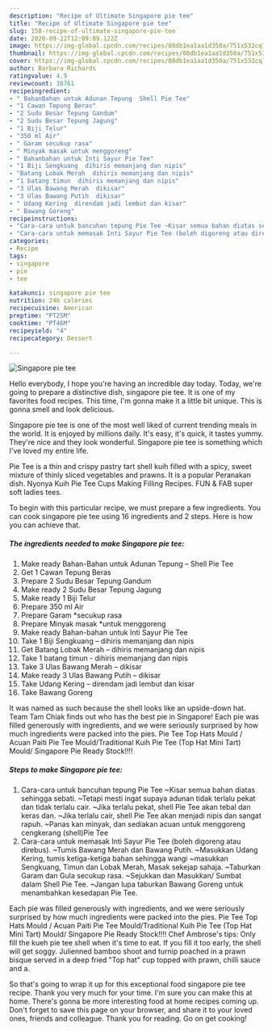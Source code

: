```yaml
---
description: "Recipe of Ultimate Singapore pie tee"
title: "Recipe of Ultimate Singapore pie tee"
slug: 158-recipe-of-ultimate-singapore-pie-tee
date: 2020-09-22T12:09:09.122Z
image: https://img-global.cpcdn.com/recipes/08db1ea1aa1d350a/751x532cq70/singapore-pie-tee-resipi-foto-utama.jpg
thumbnail: https://img-global.cpcdn.com/recipes/08db1ea1aa1d350a/751x532cq70/singapore-pie-tee-resipi-foto-utama.jpg
cover: https://img-global.cpcdn.com/recipes/08db1ea1aa1d350a/751x532cq70/singapore-pie-tee-resipi-foto-utama.jpg
author: Barbara Richards
ratingvalue: 4.9
reviewcount: 38761
recipeingredient:
- " BahanBahan untuk Adunan Tepung  Shell Pie Tee"
- "1 Cawan Tepung Beras"
- "2 Sudu Besar Tepung Gandum"
- "2 Sudu Besar Tepung Jagung"
- "1 Biji Telur"
- "350 ml Air"
- " Garam secukup rasa"
- " Minyak masak untuk menggoreng"
- " Bahanbahan untuk Inti Sayur Pie Tee"
- "1 Biji Sengkuang  dihiris memanjang dan nipis"
- "Batang Lobak Merah  dihiris memanjang dan nipis"
- "1 batang timun  dihiris memanjang dan nipis"
- "3 Ulas Bawang Merah  dikisar"
- "3 Ulas Bawang Putih  dikisar"
- " Udang Kering  direndam jadi lembut dan kisar"
- " Bawang Goreng"
recipeinstructions:
- "Cara-cara untuk bancuhan tepung Pie Tee ~Kisar semua bahan diatas sehingga sebati. ~Tetapi mesti ingat supaya adunan tidak terlalu pekat dan tidak terlalu cair. ~Jika terlalu pekat, shell Pie Tee akan tebal dan keras dan. ~Jika terlalu cair, shell Pie Tee akan menjadi nipis dan sangat rapuh. ~Panas kan minyak, dan sediakan acuan untuk menggoreng cengkerang (shell)Pie Tee"
- "Cara-cara untuk memasak Inti Sayur Pie Tee (boleh digoreng atau direbus). ~Tumis Bawang Merah dan Bawang Putih. ~Masukkan Udang Kering, tumis ketiga-ketiga bahan sehingga wangi ~masukkan Sengkuang, Timun dan Lobak Merah, Masak sekejap sahaja. ~Taburkan Garam dan Gula secukup rasa. ~Sejukkan dan Masukkan/ Sumbat dalam Shell Pie Tee. ~Jangan lupa taburkan Bawang Goreng untuk menambahkan kesedapan Pie Tee."
categories:
- Recipe
tags:
- singapore
- pie
- tee

katakunci: singapore pie tee 
nutrition: 246 calories
recipecuisine: American
preptime: "PT25M"
cooktime: "PT46M"
recipeyield: "4"
recipecategory: Dessert

---
```



![Singapore pie tee](https://img-global.cpcdn.com/recipes/08db1ea1aa1d350a/751x532cq70/singapore-pie-tee-resipi-foto-utama.jpg)

Hello everybody, I hope you're having an incredible day today. Today, we're going to prepare a distinctive dish, singapore pie tee. It is one of my favorites food recipes. This time, I'm gonna make it a little bit unique. This is gonna smell and look delicious.

Singapore pie tee is one of the most well liked of current trending meals in the world. It is enjoyed by millions daily. It's easy, it's quick, it tastes yummy. They're nice and they look wonderful. Singapore pie tee is something which I've loved my entire life.

Pie Tee is a thin and crispy pastry tart shell kuih filled with a spicy, sweet mixture of thinly sliced vegetables and prawns. It is a popular Peranakan dish. Nyonya Kuih Pie Tee Cups Making Filling Recipes. FUN &amp; FAB super soft ladies tees.


To begin with this particular recipe, we must prepare a few ingredients. You can cook singapore pie tee using 16 ingredients and 2 steps. Here is how you can achieve that.

<!--inarticleads1-->

##### The ingredients needed to make Singapore pie tee:

1. Make ready  Bahan-Bahan untuk Adunan Tepung – Shell Pie Tee
1. Get 1 Cawan Tepung Beras
1. Prepare 2 Sudu Besar Tepung Gandum
1. Make ready 2 Sudu Besar Tepung Jagung
1. Make ready 1 Biji Telur
1. Prepare 350 ml Air
1. Prepare  Garam *secukup rasa
1. Prepare  Minyak masak *untuk menggoreng
1. Make ready  Bahan-bahan untuk Inti Sayur Pie Tee
1. Take 1 Biji Sengkuang – dihiris memanjang dan nipis
1. Get Batang Lobak Merah – dihiris memanjang dan nipis
1. Take 1 batang timun - dihiris memanjang dan nipis
1. Take 3 Ulas Bawang Merah – dikisar
1. Make ready 3 Ulas Bawang Putih – dikisar
1. Take  Udang Kering – direndam jadi lembut dan kisar
1. Take  Bawang Goreng


It was named as such because the shell looks like an upside-down hat. Team Tam Chiak finds out who has the best pie in Singapore! Each pie was filled generously with ingredients, and we were seriously surprised by how much ingredients were packed into the pies. Pie Tee Top Hats Mould / Acuan Paiti Pie Tee Mould/Traditional Kuih Pie Tee (Top Hat Mini Tart) Mould/ Singapore Pie Ready Stock!!!! 

<!--inarticleads2-->

##### Steps to make Singapore pie tee:

1. Cara-cara untuk bancuhan tepung Pie Tee ~Kisar semua bahan diatas sehingga sebati. ~Tetapi mesti ingat supaya adunan tidak terlalu pekat dan tidak terlalu cair. ~Jika terlalu pekat, shell Pie Tee akan tebal dan keras dan. ~Jika terlalu cair, shell Pie Tee akan menjadi nipis dan sangat rapuh. ~Panas kan minyak, dan sediakan acuan untuk menggoreng cengkerang (shell)Pie Tee
1. Cara-cara untuk memasak Inti Sayur Pie Tee (boleh digoreng atau direbus). ~Tumis Bawang Merah dan Bawang Putih. ~Masukkan Udang Kering, tumis ketiga-ketiga bahan sehingga wangi ~masukkan Sengkuang, Timun dan Lobak Merah, Masak sekejap sahaja. ~Taburkan Garam dan Gula secukup rasa. ~Sejukkan dan Masukkan/ Sumbat dalam Shell Pie Tee. ~Jangan lupa taburkan Bawang Goreng untuk menambahkan kesedapan Pie Tee.


Each pie was filled generously with ingredients, and we were seriously surprised by how much ingredients were packed into the pies. Pie Tee Top Hats Mould / Acuan Paiti Pie Tee Mould/Traditional Kuih Pie Tee (Top Hat Mini Tart) Mould/ Singapore Pie Ready Stock!!!! Chef Ambrose&#39;s tips: Only fill the kueh pie tee shell when it&#39;s time to eat. If you fill it too early, the shell will get soggy. Julienned bamboo shoot and turnip poached in a prawn bisque served in a deep fried &#34;Top hat&#34; cup topped with prawn, chilli sauce and a. 

So that's going to wrap it up for this exceptional food singapore pie tee recipe. Thank you very much for your time. I'm sure you can make this at home. There's gonna be more interesting food at home recipes coming up. Don't forget to save this page on your browser, and share it to your loved ones, friends and colleague. Thank you for reading. Go on get cooking!
